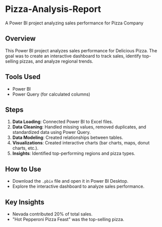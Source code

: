 # Pizza-Analysis-Report
A Power BI project analyzing sales performance for Pizza Company

## Overview
This Power BI project analyzes sales performance for Delicious Pizza. The goal was to create an interactive dashboard to track sales, identify top-selling pizzas, and analyze regional trends.

## Tools Used
- Power BI
- Power Query (for calculated columns)

## Steps
1. **Data Loading**: Connected Power BI to Excel files.
2. **Data Cleaning**: Handled missing values, removed duplicates, and standardized data using Power Query.
3. **Data Modeling**: Created relationships between tables.
4. **Visualizations**: Created interactive charts (bar charts, maps, donut charts, etc.).
5. **Insights**: Identified top-performing regions and pizza types.

## How to Use
- Download the `.pbix` file and open it in Power BI Desktop.
- Explore the interactive dashboard to analyze sales performance.

## Key Insights
- Nevada contributed 20% of total sales.
- "Hot Pepperoni Pizza Feast" was the top-selling pizza.
